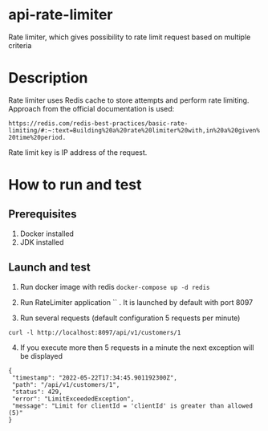 # api-rate-limiter
Rate limiter, which gives possibility to rate limit request based on multiple criteria

# Description

 Rate limiter uses Redis cache to store attempts and perform rate limiting.
 Approach from the official documentation is used: 
 
 `https://redis.com/redis-best-practices/basic-rate-limiting/#:~:text=Building%20a%20rate%20limiter%20with,in%20a%20given%20time%20period.`
 
Rate limit key is IP address of the request.

 # How to run and test
 
 ## Prerequisites
 
 1. Docker installed
 2. JDK installed
 
 ## Launch and test
 
 1. Run docker image with redis
 `docker-compose up -d redis`
 
 2. Run RateLimiter application
 ``
. It is launched by default with port 8097
 
 3. Run several requests (default configuration 5 requests per minute)

`curl -l http://localhost:8097/api/v1/customers/1`
 
 4. If you execute more then 5 requests in a minute the next exception will be displayed
 ```
{
  "timestamp": "2022-05-22T17:34:45.901192300Z",
  "path": "/api/v1/customers/1",
  "status": 429,
  "error": "LimitExceededException",
  "message": "Limit for clientId = 'clientId' is greater than allowed (5)"
}
```